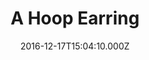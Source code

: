 ---
templateKey: product-item
title: A Hoop Earring
date: 2016-12-17T15:04:10.000Z
price: 20.95
style:
    - hoop
color:
    - copper
    - blue
---